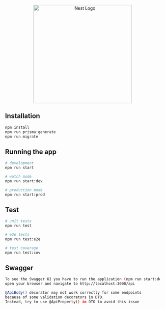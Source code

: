 <p align="center">
  <a href="http://nestjs.com/" target="blank"><img src="https://nestjs.com/img/logo_text.svg" width="320" alt="Nest Logo" /></a>
</p>

## Installation

```bash
npm install
npm run prisma:generate
npm run migrate
```

## Running the app

```bash
# development
npm run start

# watch mode
npm run start:dev

# production mode
npm run start:prod
```

## Test

```bash
# unit tests
npm run test

# e2e tests
npm run test:e2e

# test coverage
npm run test:cov
```

## Swagger

```bash
To see the Swagger UI you have to run the application (npm run start:dev),
open your browser and navigate to http://localhost:3000/api

@ApiBody() decorator may not work correctly for some endpoints
because of some validation decorators in DTO.
Instead, try to use @ApiProperty() in DTO to avoid this issue
```
